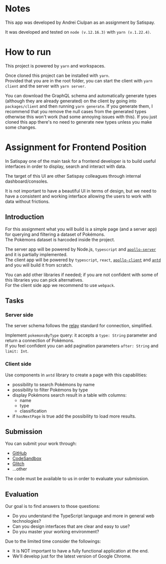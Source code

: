 # Notes

This app was developed by Andrei Ciulpan as an assignment by Satispay.

It was developed and tested on `node (v.12.16.3)` with `yarn (v.1.22.4)`.

# How to run

This project is powered by `yarn` and workspaces.

Once cloned this project can be installed with `yarn`.  
Provided that you are in the root folder, you can start the client with `yarn client` and the server with `yarn server`.

You can download the GraphQL schema and automatically generate types (although they are already generated) on the client by going into `packages/client` and then running `yarn generate`. If you generate them, I recommend that you remove the null cases from the generated types otherwise this won't work (had some annoying issues with this). If you just cloned this app there's no need to generate new types unless you make some changes.

# Assignment for Frontend Position

In Satispay one of the main task for a frontend developer is to build useful interfaces in order to display, search and interact with data.

The target of this UI are other Satispay colleagues through internal dashboard/consoles.

It is not important to have a beautiful UI in terms of design, but we need to have a consistent and working interface allowing the users to work with data without frictions.

## Introduction

For this assignment what you will build is a simple page (and a server app) for querying and filtering a dataset of Pokémons.  
The Pokèmons dataset is harcoded inside the project.

The server app will be powered by Node.js, `typescript` and [`apollo-server`](https://www.apollographql.com/docs/apollo-server/) and it is partially implemented.  
The client app will be powered by `typescript`, `react`, [`apollo-client`](https://www.apollographql.com/docs/react/) and [`antd`](https://ant.design/) and you will build it from scratch.

You can add other libraries if needed; if you are not confident with some of this libraries you can pick alternatives.  
For the client side app we recommend to use `webpack`.

## Tasks

### Server side

The server schema follows the [relay](https://facebook.github.io/relay/graphql/connections.htm) standard for connection, simplified.

Implement `pokemonsByType` query: it accepts a `type: String` parameter and return a connection of Pokèmons.  
If you feel confident you can add pagination parameters `after: String` and `limit: Int`.

### Client side

Use components in `antd` library to create a page with this capabilities:

- possibility to search Pokémons by name
- possibility to filter Pokémons by type
- display Pokémons search result in a table with columns:
  - name
  - type
  - classification
- if `hasNextPage` is true add the possibility to load more results.

## Submission

You can submit your work through:

- [GitHub](https://github.com)
- [CodeSandbox](https://codesandbox.io)
- [Glitch](https://glitch.com)
- ...other

The code must be available to us in order to evaluate your submission.

## **Evaluation**

Our goal is to find answers to those questions:

- Do you understand the TypeScript language and more in general web technologies?
- Can you design interfaces that are clear and easy to use?
- Do you master your working environment?

Due to the limited time consider the followings:

- It is NOT important to have a fully functional application at the end.
- We'll develop just for the latest version of Google Chrome.
